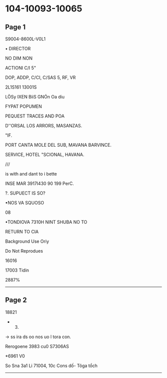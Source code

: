 # 104-10093-10065

## Page 1

S9004-8600L-V0L1

• DIRECTOR

NO DIM NON

ACTIONI C/I 5"

DOP, ADDP, C/CI, C/SAS 5, RF, VR

2L1S161 13001S

LÖSy IXEN BiiS GNÓn Oa diu

FYPAT POPUMEN

PEQUEST TRACES AND POA

D''ORSAL LOS ARRORS, MASANZAS.

"IF.

PORT CANTA MOLE DEL SUB, MAVANA BARVINCE.

SERVICE, HOTEL "SCIONAL, HAVANA.

///

is with and dant to i bette

INSE MAR 3917I430 90 199 PerC.

?. SUPUECT IS SO?

•NOS VA SQUOSO

08

•TONDIOVA 7310H NINT SHUBA NO TO

RETURN TO CIA

Background Use Oriy

Do Not Reprodues

16016

17003 Tidin

2887%

---

## Page 2

18821

- 3.

→ ss ira ds oo nos uo l tora con.

Rerogoene 3983 cu0 S7306AS

*6961 V0

So Sna 3a1 Li 71004, 10c Cons dố- Tôga tổch

---

